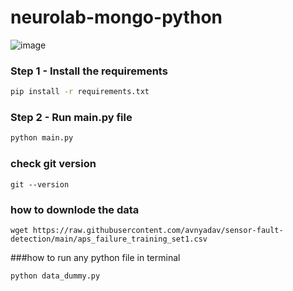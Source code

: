 # neurolab-mongo-python

![image](https://user-images.githubusercontent.com/57321948/196933065-4b16c235-f3b9-4391-9cfe-4affcec87c35.png)

### Step 1 - Install the requirements

```bash
pip install -r requirements.txt
```

### Step 2 - Run main.py file

```bash
python main.py
```
### check git version 
```
git --version
```
### how to downlode the data 
```
wget https://raw.githubusercontent.com/avnyadav/sensor-fault-detection/main/aps_failure_training_set1.csv
```
###how to run any python file in terminal 
```
python data_dummy.py
```
